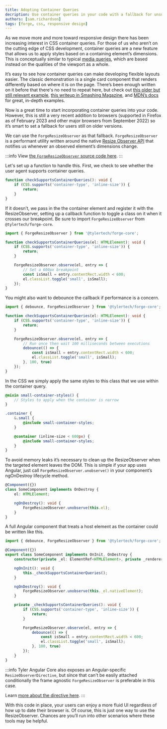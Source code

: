 ```yaml
---
title: Adopting Container Queries
decription: Use container queries in your code with a fallback for unsupported browsers.
authors: [sam.richardson]
tags: [forge, css, responsive design]
---
```


As we move more and more toward responsive design there has been increasing interest in CSS container queries. For those of us who aren’t on the cutting edge of CSS development, container queries are a new feature that allows us to apply styles based on a containing element’s dimensions. This is conceptually similar to typical [media queries](https://developer.mozilla.org/en-US/docs/Web/CSS/Media_Queries/Using_media_queries), which are based instead on the qualities of the viewport as a whole.

<!-- truncate -->

It’s easy to see how container queries can make developing flexible layouts easier. The classic demonstration is a single card component that renders differently based on where it is on the page. There’s been enough written on it before that there's no need to repeat here, but check out [this older but still relevant example](https://ishadeed.com/article/say-hello-to-css-container-queries/), [this writeup in Smashing Magazine](https://www.smashingmagazine.com/2021/05/complete-guide-css-container-queries/), and [MDN’s docs](https://developer.mozilla.org/en-US/docs/Web/CSS/CSS_Container_Queries) for great, in-depth examples.

Now is a great time to start incorporating container queries into your code. However, this is still a very recent addition to browsers (supported in Firefox as of February 2023 and other major browsers from September 2022) so it’s smart to set a fallback for users still on older versions.

We can use the `ForgeResizeObserver` as that fallback. `ForgeResizeObserver` is a performant utility written around the native [Resize Observer API](https://developer.mozilla.org/en-US/docs/Web/API/Resize_Observer_API) that notifies us whenever an observed element’s dimensions change.

:::info
View [the `ForgeResizeObserver` source code here](https://github.com/tyler-technologies-oss/forge-core/blob/main/src/resize/resize-observer.ts).
:::

Let's set up a function to handle this. First, we check to see whether the user agent supports container queries.

```ts
function checkSupportsContainerQueries(): void {
    if (CSS.supports('container-type', 'inline-size')) {
        return;
    }
}
```

If it doesn’t, we pass in the the container element and register it with the ResizeObserver, setting up a callback function to toggle a class on it when it crosses our breakpoint. Be sure to import `ForgeResizeObserver` from `@tylertech/forge-core`.

```ts
import { ForgeResizeObserver } from '@tylertech/forge-core';

function checkSupportsContainerQueries(el: HTMLElement): void {
    if (CSS.supports('container-type', 'inline-size')) {
        return;
    }

    ForgeResizeObserver.observe(el, entry => {
        // Set a 600px breakpoint
        const isSmall = entry.contentRect.width < 600;
        el.classList.toggle('small', isSmall);
    });
}
```

You might also want to debounce the callback if performance is a concern.

```ts
import { debounce, ForgeResizeObserver } from '@tylertech/forge-core';

function checkSupportsContainerQueries(el: HTMLElement): void {
    if (CSS.supports('container-type', 'inline-size')) {
        return;
    }

    ForgeResizeObserver.observe(el, entry => {
        // Run once then wait 100 milliseconds between executions
        debounce(() => {
            const isSmall = entry.contentRect.width < 600;
            el.classList.toggle('small', isSmall);
        }, 100, true)
    });
}
```

In the CSS we simply apply the same styles to this class that we use within the container query.

```scss
@mixin small-container-styles() {
    // Styles to apply when the container is narrow
}

.container {
    &.small {
        @include small-container-styles;
    }

    @container (inline-size < 600px) {
        @include small-container-styles;
    }
}
```

To avoid memory leaks it’s necessary to clean up the ResizeObserver when the targeted element leaves the DOM. This is simple if your app uses Angular, just call `ForgeResizeObserver.unobserve()` in your component’s ngOnDestroy lifecycle method.

```ts
@Component({})
class SomeComponent implements OnDestroy {
    el: HTMLElement;

    ngOnDestroy(): void {
        ForgeResizeObserver.unobserve(this.el);
    }
}
```

A full Angular component that treats a host element as the container could be written like this.

```ts
import { debounce, ForgeResizeObserver } from '@tylertech/forge-core';

@Component({})
export class SomeComponent implements OnInit, OnDestroy {
    constructor(private _el: ElementRef<HTMLElement>, private _renderer: Renderer2) {}

    ngOnInit(): void {
        this._checkSupportsContainerQueries();
    }

    ngOnDestroy(): void {
        ForgeResizeObserver.unobserve(this._el.nativeElement);
    }

    private _checkSupportsContainerQueries(): void {
        if (CSS.supports('container-type', 'inline-size')) {
            return;
        }

        ForgeResizeObserver.observe(el, entry => {
            debounce(() => {
                const isSmall = entry.contentRect.width < 600;
                el.classList.toggle('small', isSmall);
            }, 100, true)
        });
    }
}
```

:::info
Tyler Angular Core also exposes an Angular-specific `ResizeObserverDirective`, but since that can't be easily attached conditionally the frame agnostic `ForgeResizeObserver` is preferable in this case.

Learn [more about the directive here](https://github.com/tyler-technologies/tyler-angular-core/blob/main/projects/core/src/lib/directives/resize-observer/README.md).
:::

With this code in place, your users can enjoy a more fluid UI regardless of how up to date their browser is. Of course, this is just one way to use the ResizeObserver. Chances are you’ll run into other scenarios where these tools may be helpful.
